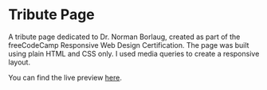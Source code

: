# Tribute Page
A tribute page dedicated to Dr. Norman Borlaug, created as part of the freeCodeCamp Responsive Web Design Certification.
The page was built using plain HTML and CSS only. I used media queries to create a responsive layout.

You can find the live preview [here](https://mayanesrine.github.io/freeCodeCamp-TributePage/).
